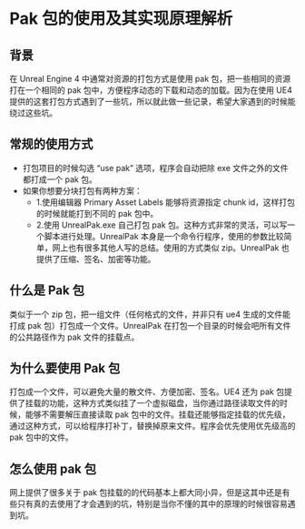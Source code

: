 # Pak 包的使用及其实现原理解析

## 背景

在 Unreal Engine 4 中通常对资源的打包方式是使用 pak 包，把一些相同的资源打在一个相同的 pak 包中，方便程序动态的下载和动态的加载。因为在使用 UE4 提供的这套打包方式遇到了一些坑，所以就此做一些记录，希望大家遇到的时候能绕过这些坑。

## 常规的使用方式

- 打包项目的时候勾选 “use pak” 选项，程序会自动把除 exe 文件之外的文件都打成一个 pak 包。
- 如果你想要分块打包有两种方案：
  - 1.使用编辑器 Primary Asset Labels 能够将资源指定 chunk id，这样打包的时候就能打到不同的 pak 包中。
  - 2.使用 UnrealPak.exe 自己打包 pak 包。这种方式非常的灵活，可以写一个脚本进行处理。UnrealPak 本身是一个命令行程序，使用的参数比较简单，网上也有很多其他人写的总结。使用的方式类似 zip。UnrealPak 也提供了压缩、签名、加密等功能。

## 什么是 Pak 包

类似于一个 zip 包，把一组文件（任何格式的文件，并非只有 ue4 生成的文件能打成 pak 包）打包成一个文件。UnrealPak 在打包一个目录的时候会吧所有文件的公共路径作为 pak 文件的挂载点。

## 为什么要使用 Pak 包

打包成一个文件，可以避免大量的散文件、方便加密、签名。UE4 还为 pak 包提供了挂载的功能，这种方式类似挂了一个虚拟磁盘，当你通过路径读取文件的时候，能够不需要解压直接读取 pak 包中的文件。挂载还能够指定挂载的优先级，通过这种方式，可以给程序打补丁，替换掉原来文件。程序会优先使用优先级高的 pak 包中的文件。

## 怎么使用 pak 包

网上提供了很多关于 pak 包挂载的的代码基本上都大同小异，但是这其中还是有些只有真的去使用了才会遇到的坑，特别是当你不懂的其中的原理的时候很容易遇到坑。